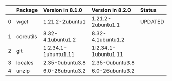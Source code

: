 <!-- markdown-link-check-disable -->

|    | Package   | Version in 8.1.0     | Version in 8.2.0     | Status   |
|---:|:----------|:---------------------|:---------------------|:---------|
|  0 | wget      | 1.21.2-2ubuntu1      | 1.21.2-2ubuntu1.1    | UPDATED  |
|  1 | coreutils | 8.32-4.1ubuntu1.2    | 8.32-4.1ubuntu1.2    |          |
|  2 | git       | 1:2.34.1-1ubuntu1.11 | 1:2.34.1-1ubuntu1.11 |          |
|  3 | locales   | 2.35-0ubuntu3.8      | 2.35-0ubuntu3.8      |          |
|  4 | unzip     | 6.0-26ubuntu3.2      | 6.0-26ubuntu3.2      |          |